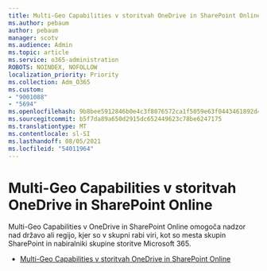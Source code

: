 ```yaml
---
title: Multi-Geo Capabilities v storitvah OneDrive in SharePoint Online
ms.author: pebaum
author: pebaum
manager: scotv
ms.audience: Admin
ms.topic: article
ms.service: o365-administration
ROBOTS: NOINDEX, NOFOLLOW
localization_priority: Priority
ms.collection: Adm_O365
ms.custom:
- "9001088"
- "5694"
ms.openlocfilehash: 9b8bee5912846b0e4c3f8076572ca1f5059e63f0443461892d4e2d3041913288
ms.sourcegitcommit: b5f7da89a650d2915dc652449623c78be6247175
ms.translationtype: MT
ms.contentlocale: sl-SI
ms.lasthandoff: 08/05/2021
ms.locfileid: "54011964"
---
```

# <a name="multi-geo-capabilities-in-onedrive-and-sharepoint-online"></a>Multi-Geo Capabilities v storitvah OneDrive in SharePoint Online

Multi-Geo Capabilities v OneDrive in SharePoint Online omogoča nadzor nad državo ali regijo, kjer so v skupni rabi viri, kot so mesta skupin SharePoint in nabiralniki skupine storitve Microsoft 365.
- [Multi-Geo Capabilities v storitvah OneDrive in SharePoint Online](https://docs.microsoft.com/office365/enterprise/multi-geo-capabilities-in-onedrive-and-sharepoint-online-in-office-365)

